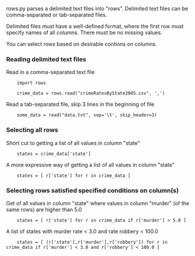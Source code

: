 rows.py parses a delimited text files into "rows".  Delimited text files can be comma-separated
or tab-separated files.

Delimited files must have a well-defined format, where the first row must specify names of all columns.
There must be no missing values.

You can select rows based on desirable contions on columns.


### Reading delimited text files

Read in a comma-separated text file

```
	import rows

	crime_data = rows.read("crimeRatesByState2005.csv", ',')
```

Read a tab-separated file, skip 3 lines in the beginning of file

```
	some_data = read("data.txt", sep='\t', skip_header=3)   
```

### Selecting all rows 

Short cut to getting a list of all values in column "state"
```
	states = crime_data['state']
```

A more expressive way of getting a list of all values in column "state"
```
	states = [ r['state'] for r in crime_data ]
```

### Selecting rows satisfied specified conditions on column(s)

Get of all values in column "state" where values in column "murder" (of the same rows) are higher than 5.0
```
	states = [ r['state'] for r in crime_data if r['murder'] > 5.0 ]
```

A list of states with murder rate < 3.0 and rate robbery < 100.0
```
	states = [ (r['state'],r['murder'],r['robbery']) for r in crime_data if r['murder'] < 3.0 and r['robbery'] < 100.0 ]
```
